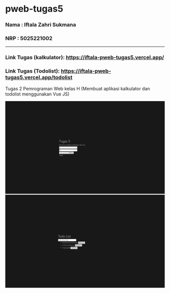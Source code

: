 # pweb-tugas5

### Nama : Iftala Zahri Sukmana
### NRP : 5025221002
---

### Link Tugas (kalkulator): https://iftala-pweb-tugas5.vercel.app/
### Link Tugas (Todolist): https://iftala-pweb-tugas5.vercel.app/todolist

Tugas 2 Pemrograman Web kelas H (Membuat aplikasi kalkulator dan todolist menggunakan Vue JS)


![dashboard](landing.png)
![dashboard](todolist.png)